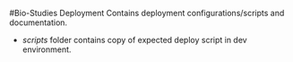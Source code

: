 #Bio-Studies Deployment
Contains deployment configurations/scripts and documentation.

- *scripts* folder contains copy of expected deploy script in dev environment.
